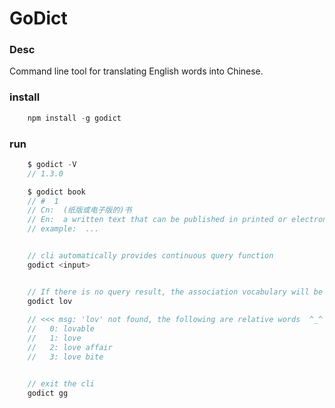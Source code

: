 # GoDict

### Desc

Command line tool for translating English words into Chinese.

### install
```js
    npm install -g godict
```

### run
```js
    $ godict -V
    // 1.3.0

    $ godict book
    // #  1
    // Cn:  (纸版或电子版的)书
    // En:  a written text that can be published in printed or electronic form
    // example:  ...


    // cli automatically provides continuous query function
    godict <input>


    // If there is no query result, the association vocabulary will be promoted
    godict lov
    
    // <<< msg: 'lov' not found, the following are relative words  ^_^
    //   0: lovable
    //   1: love
    //   2: love affair
    //   3: love bite


    // exit the cli 
    godict gg


```